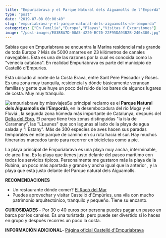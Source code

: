 ```yaml
---
title: "Empuriabrava y el Parque Natural dels Aiguamolls de l'Empordà"
type: "post"
date: "2019-07-08 00:00:40"
slug: "empuriabrava-y-el-parque-natural-dels-aiguamolls-de-lemporda"
categories: ["En Familia","Europa","Playas","Visitas Y Excursiones"]
image: "/post-images/E83BBA7D-00A5-4220-BC70-22F95DA93B2B-240x300.jpg"
---
```


Sabías que en Empuriabrava se encuentra la Marina residencial más grande de toda Europa ? Más de 5000 amarres en 23 kilómetros de canales navegables. Esta es una de las razones por la cual es conocida como la "venecia catalana". En realidad Empuriabrava es parte del municipio de Castelló d'Empuries.  
  
Está ubicado al norte de la Costa Brava, entre Sant Pere Pescador y Roses. Es una zona muy tranquila, residencial y dónde básicamente veranean familias y gente que huye un poco del ruido de los bares de algunos lugares de costa. Muy muy tranquilo.  
  
![empuriabrava by missviajes](/post-images/E83BBA7D-00A5-4220-BC70-22F95DA93B2B-240x300.jpg)Su principal reclamo es el **Parque Natural dels Aiguamolls de l'Empordà**, en la desembocadura del río Muga y el Fluviá , la segunda zona húmeda más importante de Catalunya, después del [Delta del Ebro.](http://www.missviajes.com/delta-ebro-escapada-familia-arrozales-1192490/) El parque tiene tres zonas distinguidas "la isla de Caramany", las "LLaunes" que son lagunas al lado de la playa de agua salada y "l'Estany". Más de 300 especies de aves hacen sus paradas temporales en este parque de camino en su ruta hacia el sur. Hay muchos itinerarios marcados tanto para recorrer en bicicletas como a pie.  
  
La playa principal de Empuriabrava es una playa muy ancha, interminable, de area fina. Es la playa que tienes justo delante del paseo marítimo con todos los servicios típicos. Personalmente me gustaron más la playa de la Rubina, un poco más apartada y grande y ancha igual que la anterior , y la playa que está justo delante del Parque natural dels Aiguamolls.  
  
   
  
**RECOMENDACIONES**

- Un restaurante dónde comer? [El Racó del Mar](http://www.elracodelmar.com/)
- Puedes aprovechar y visitar Castelló d'Empúries, una vila con mucho patrimonio arquitectónico, tranquilo y pequeño. Tiene su encanto.

**CURIOSIDADES** - Por 30 o 40 euros por persona puedes pagar un paseo en barca por los canales. Es una turistada, pero puede ser divertido si lo haces en grupo y después recorres un poco la costa.

**INFORMACIÓN ADICIONAL**- [Página oficial Castelló d'Empuriabrava ](http://castelloempuriabrava.com/)